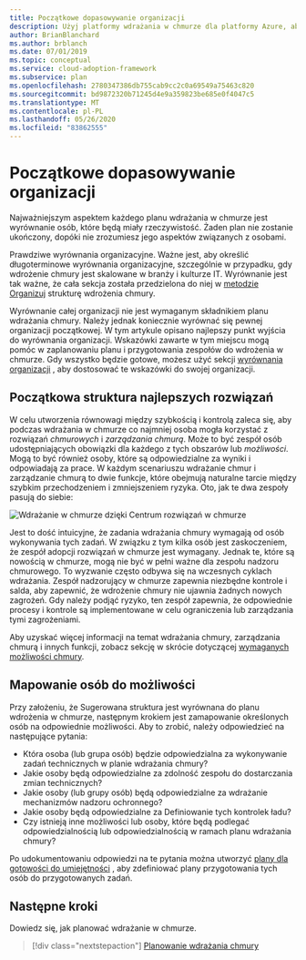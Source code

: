 ```yaml
---
title: Początkowe dopasowywanie organizacji
description: Użyj platformy wdrażania w chmurze dla platformy Azure, aby dowiedzieć się, jak ukończyć wstępne wyrównywanie organizacji i przygotować swoje zespoły do wdrożenia w chmurze.
author: BrianBlanchard
ms.author: brblanch
ms.date: 07/01/2019
ms.topic: conceptual
ms.service: cloud-adoption-framework
ms.subservice: plan
ms.openlocfilehash: 2780347386db755cab9cc2c0a69549a75463c820
ms.sourcegitcommit: bd9872320b71245d4e9a359823be685e0f4047c5
ms.translationtype: MT
ms.contentlocale: pl-PL
ms.lasthandoff: 05/26/2020
ms.locfileid: "83862555"
---
```

# <a name="initial-organization-alignment"></a>Początkowe dopasowywanie organizacji

Najważniejszym aspektem każdego planu wdrażania w chmurze jest wyrównanie osób, które będą miały rzeczywistość. Żaden plan nie zostanie ukończony, dopóki nie zrozumiesz jego aspektów związanych z osobami.

Prawdziwe wyrównania organizacyjne. Ważne jest, aby określić długoterminowe wyrównania organizacyjne, szczególnie w przypadku, gdy wdrożenie chmury jest skalowane w branży i kulturze IT. Wyrównanie jest tak ważne, że cała sekcja została przedzielona do niej w [metodzie Organizuj](../organize/index.md) strukturę wdrożenia chmury.

Wyrównanie całej organizacji nie jest wymaganym składnikiem planu wdrażania chmury. Należy jednak koniecznie wyrównać się pewnej organizacji początkowej. W tym artykule opisano najlepszy punkt wyjścia do wyrównania organizacji. Wskazówki zawarte w tym miejscu mogą pomóc w zaplanowaniu planu i przygotowania zespołów do wdrożenia w chmurze. Gdy wszystko będzie gotowe, możesz użyć sekcji [wyrównania organizacji](../organize/index.md) , aby dostosować te wskazówki do swojej organizacji.

## <a name="initial-best-practice-structure"></a>Początkowa struktura najlepszych rozwiązań

W celu utworzenia równowagi między szybkością i kontrolą zaleca się, aby podczas wdrażania w chmurze co najmniej osoba mogła korzystać z rozwiązań _chmurowych_ i _zarządzania chmurą_. Może to być zespół osób udostępniających obowiązki dla każdego z tych obszarów lub _możliwości_. Mogą to być również osoby, które są odpowiedzialne za wyniki i odpowiadają za prace. W każdym scenariuszu wdrażanie chmur i zarządzanie chmurą to dwie funkcje, które obejmują naturalne tarcie między szybkim przechodzeniem i zmniejszeniem ryzyka. Oto, jak te dwa zespoły pasują do siebie:

![Wdrażanie w chmurze dzięki Centrum rozwiązań w chmurze](../_images/ready/org-ready-best-practice.png)

Jest to dość intuicyjne, że zadania wdrażania chmury wymagają od osób wykonywania tych zadań. W związku z tym kilka osób jest zaskoczeniem, że zespół adopcji rozwiązań w chmurze jest wymagany. Jednak te, które są nowością w chmurze, mogą nie być w pełni ważne dla zespołu nadzoru chmurowego. To wyzwanie często odbywa się na wczesnych cyklach wdrażania. Zespół nadzorujący w chmurze zapewnia niezbędne kontrole i salda, aby zapewnić, że wdrożenie chmury nie ujawnia żadnych nowych zagrożeń. Gdy należy podjąć ryzyko, ten zespół zapewnia, że odpowiednie procesy i kontrole są implementowane w celu ograniczenia lub zarządzania tymi zagrożeniami.

Aby uzyskać więcej informacji na temat wdrażania chmury, zarządzania chmurą i innych funkcji, zobacz sekcję w skrócie dotyczącej [wymaganych możliwości chmury](../organize/index.md#understand-required-cloud-functions).

## <a name="map-people-to-capabilities"></a>Mapowanie osób do możliwości

Przy założeniu, że Sugerowana struktura jest wyrównana do planu wdrożenia w chmurze, następnym krokiem jest zamapowanie określonych osób na odpowiednie możliwości. Aby to zrobić, należy odpowiedzieć na następujące pytania:

- Która osoba (lub grupa osób) będzie odpowiedzialna za wykonywanie zadań technicznych w planie wdrażania chmury?
- Jakie osoby będą odpowiedzialne za zdolność zespołu do dostarczania zmian technicznych?
- Jakie osoby (lub grupy osób) będą odpowiedzialne za wdrażanie mechanizmów nadzoru ochronnego?
- Jakie osoby będą odpowiedzialne za Definiowanie tych kontrolek ładu?
- Czy istnieją inne możliwości lub osoby, które będą podlegać odpowiedzialnością lub odpowiedzialnością w ramach planu wdrażania chmury?

Po udokumentowaniu odpowiedzi na te pytania można utworzyć [plany dla gotowości do umiejętności](./adapt-roles-skills-processes.md) , aby zdefiniować plany przygotowania tych osób do przygotowanych zadań.

## <a name="next-steps"></a>Następne kroki

Dowiedz się, jak planować wdrażanie w chmurze.

> [!div class="nextstepaction"]
> [Planowanie wdrażania chmury](./plan-intro.md)
